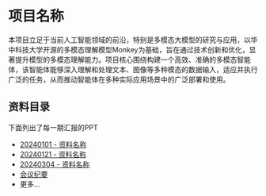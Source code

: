 # 项目名称

本项目立足于当前人工智能领域的前沿，特别是多模态大模型的研究与应用，以华中科技大学开源的多模态理解模型Monkey为基础，旨在通过技术创新和优化，显著提升模型的多模态理解能力。项目核心围绕构建一个高效、准确的多模态智能体，该智能体能够深入理解和处理文本、图像等多种模态的数据输入，适应并执行广泛的任务，从而推动智能体在多种实际应用场景中的广泛部署和使用。

## 资料目录

下面列出了每一期汇报的PPT

- [20240101 - 资料名称](https://pan.baidu.com/s/10nFd9HMV7n6mJwydH-1b3Q?pwd=642l)
- [20240121 - 资料名称](https://pan.baidu.com/s/1RdIkCwF0VX6Z1-OL1Ky0xg?pwd=clpj)
- [20240304 - 资料名称](https://pan.baidu.com/s/1y6vn3mo55jIlWrKlYVeddw?pwd=yaqz)
- [会议纪要](https://pan.baidu.com/s/1JAVkdKgKr9bNoBfe0mkGyg?pwd=tvc2)
- 更多...


